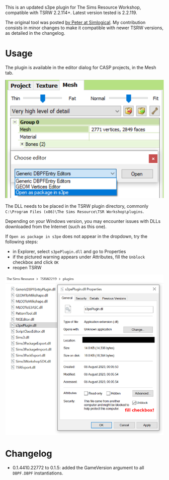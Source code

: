 
This is an updated s3pe plugin for The Sims Resource Workshop, compatible with TSRW 2.2.114+. Latest version tested is 2.2.119.

The original tool was posted [by Peter at Simlogical](http://simlogical.com/ContentUploadsRemote/uploads/193/index.htm).
My contribution consists in minor changes to make it compatible with newer TSRW versions, as detailed in the changelog.

Usage
=====

The plugin is available in the editor dialog for CASP projects, in the Mesh tab.

![Editing a mesh entry](img/s3pe_plugin.png)

The DLL needs to be placed in the TSRW plugin directory, commonly `C:\Program Files (x86)\The Sims Resource\TSR Workshop\plugins`.

Depending on your Windows version, you may encounter issues with DLLs downloaded from the Internet (such as this one).

If `Open as package in s3pe` does not appear in the dropdown, try the following steps:
* in Explorer, select `s3pePlugin.dll` and go to Properties
* if the pictured warning appears under Attributes, fill the `Unblock` checkbox and click `OK`
* reopen TSRW

![Unblocking the DLL](img/unblock_dll.png)


Changelog
=========

* 0.1.4410.22772 to 0.1.5: added the GameVersion argument to all `DBPF.DBPF` instantiations.

